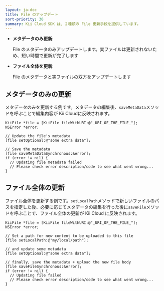 ```yaml
---
layout: ja-doc
title: File のアップデート
sort-priority: 30
summary: Kii Cloud SDK は、２種類の File 更新手段を提供しています。
---
```

* **メタデータのみ更新**:

    File のメタデータのみアップデートします。実ファイルは更新されないため、短い時間で更新が完了します
* **ファイル全体を更新**:

    File のメタデータと実ファイルの双方をアップデートします

## メタデータのみの更新

メタデータのみを更新する例です。メタデータの編集後、`saveMetaData`メソッドを呼ぶことで編集内容が Kii Cloudに反映されます。

```objc
KiiFile *file = [KiiFile fileWithURI:@"_URI_OF_THE_FILE_"];
NSError *error;

// Update the file's metadata
[file setOptional:@"some extra data"];

// Save the metadata
[file saveMetaDataSynchronous:&error];
if (error != nil) {
  // Updating file metadata failed
  // Please check error description/code to see what went wrong...
}
```

## ファイル全体の更新

ファイル全体を更新する例です。`setLocalPath`メソッドで新しいファイルのパスを指定した後、必要に応じてメタデータの編集を行った後に`saveFile`メソッドを呼ぶことで、ファイル全体の更新が Kii Cloud に反映されます。

```objc
KiiFile *file = [KiiFile fileWithURI:@"_URI_OF_THE_FILE_"];
NSError *error;

// Set a path for new content to be uploaded to this file
[file setLocalPath:@"my/local/path"];

// and update some metadata
[file setOptional:@"some extra data"];

// finally, save the metadata + upload the new file body
[file saveFileSynchronous:&error];
if (error != nil) {
  // Updating file failed
  // Please check error description/code to see what went wrong...
}
```
